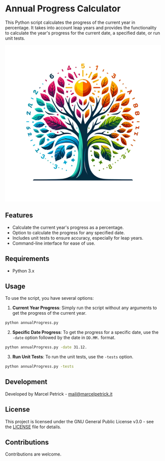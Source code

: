 # Annual Progress Calculator

This Python script calculates the progress of the current year in percentage. It takes into account leap years and provides the functionality to calculate the year's progress for the current date, a specified date, or run unit tests.

![](logo.png)

## Features

- Calculate the current year's progress as a percentage.
- Option to calculate the progress for any specified date.
- Includes unit tests to ensure accuracy, especially for leap years.
- Command-line interface for ease of use.

## Requirements

- Python 3.x

## Usage

To use the script, you have several options:

1. **Current Year Progress**: Simply run the script without any arguments to get the progress of the current year.

```bash
python annualProgress.py
```

2. **Specific Date Progress**: To get the progress for a specific date, use the `-date` option followed by the date in `DD.MM.` format.

```bash
python annualProgress.py -date 31.12.
```

3. **Run Unit Tests**: To run the unit tests, use the `-tests` option.
```bash
python annualProgress.py -tests
```
   

## Development

Developed by Marcel Petrick - mail@marcelpetrick.it

## License

This project is licensed under the GNU General Public License v3.0 - see the [LICENSE](LICENSE) file for details.

## Contributions

Contributions are welcome.
